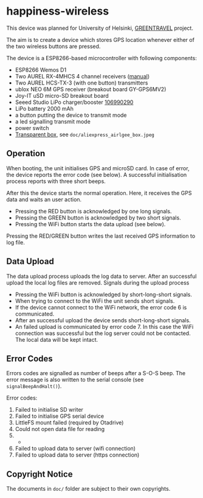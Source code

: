 # happiness-wireless

This device was planned for University of Helsinki,
[GREENTRAVEL](https://www.helsinki.fi/en/researchgroups/digital-geography-lab/projects/greentravel)
project.

The aim is to create a device which stores GPS location whenever either of the
two wireless buttons are pressed.

The device is a ESP8266-based microcontroller with following components:
* ESP8266 Wemos D1
* Two AUREL RX-4MHCS 4 channel receivers ([manual](https://www.aurelwireless.com/wp-content/uploads/user-manual/650200997G_um.pdf))
* Two AUREL HCS-TX-3 (with one button) transmitters
* ublox NEO 6M GPS receiver (breakout board GY-GPS6MV2)
* Joy-IT uSD micro-SD breakout board
* Seeed Studio LiPo charger/booster [106990290](https://www.seeedstudio.com/Lipo-Rider-Plus-p-4204.html)
* LiPo battery 2000 mAh
* a button putting the device to transmit mode
* a led signalling transmit mode
* power switch
* [Transparent box](https://www.aliexpress.com/item/4000081189255.html), see `doc/aliexpress_airlgee_box.jpeg`

## Operation

When booting, the unit initialises GPS and microSD card. In case of error, the device reports
the error code (see below). A successful initialisation process reports with three short beeps.

After this the device starts the normal operation. Here, it receives the GPS data and waits an user
action.
* Pressing the RED button is acknowledged by one long signals.
* Pressing the GREEN button is acknowledged by two short signals.
* Pressing the WiFi button starts the data upload (see below).

Pressing the RED/GREEN button writes the last received GPS information to log file.

## Data Upload

The data upload process uploads the log data to server. After an successful upload the local
log files are removed. Signals during the upload process
 * Pressing the WiFi button is acknowledged by short-long-short signals.
 * When trying to connect to the WiFi the unit sends short signals.
 * If the device cannot connect to the WiFi network, the error code 6 is communicated.
 * After an successful upload the device sends short-long-short signals.
 * An failed upload is communicated by error code 7. In this case the WiFi connection was successful
   but the log server could not be contacted. The local data will be kept intact.

## Error Codes

Errors codes are signalled as number of beeps after a S-O-S beep. The error message is also written to the
serial console (see `signalBeepAndHalt()`).

Error codes:

1. Failed to initialise SD writer
2. Failed to initialise GPS serial device
3. LittleFS mount failed (required by Otadrive)
4. Could not open data file for reading
5. -
6. Failed to upload data to server (wifi connection)
7. Failed to upload data to server (https connection)

## Copyright Notice

The documents in `doc/` folder are subject to their own copyrights.


